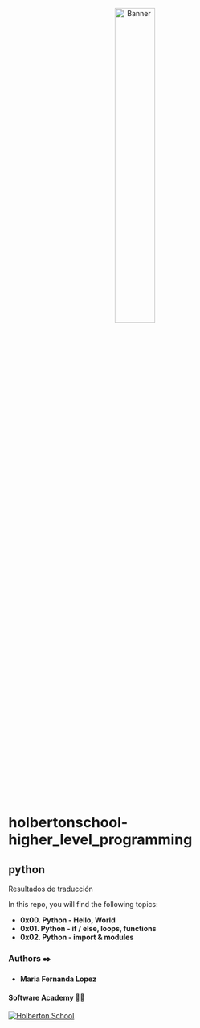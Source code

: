 <p align="center"><img src='https://img.icons8.com/nolan/452/python.png' alt='Banner' width=40%></p>

# holbertonschool-higher_level_programming

## python 

Resultados de traducción

In this repo, you will find the following topics:

* __0x00. Python - Hello, World__
* __0x01. Python - if / else, loops, functions__
* __0x02. Python - import & modules__

### Authors :black_nib:
* __Maria Fernanda Lopez__

#### Software Academy 👨‍💻

<p aling="center">
<a href="https://www.holbertonschool.com" target="_blank">
<img src="http://www.holbertonschool.com/holberton-logo.png" alt="Holberton School"  /></a>
</p>

